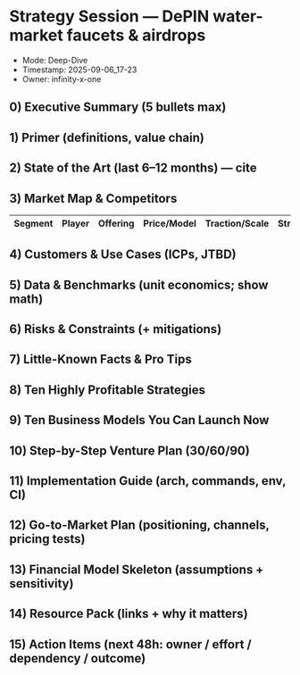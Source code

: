 # Strategy Session — DePIN water-market faucets & airdrops
- Mode: Deep-Dive
- Timestamp: 2025-09-06_17-23
- Owner: infinity-x-one

## 0) Executive Summary (5 bullets max)

## 1) Primer (definitions, value chain)

## 2) State of the Art (last 6–12 months) — cite

## 3) Market Map & Competitors
| Segment | Player | Offering | Price/Model | Traction/Scale | Strength | Weakness | Moat/Notes |
|---|---|---|---|---|---|---|---|

## 4) Customers & Use Cases (ICPs, JTBD)

## 5) Data & Benchmarks (unit economics; show math)

## 6) Risks & Constraints (+ mitigations)

## 7) Little-Known Facts & Pro Tips

## 8) Ten Highly Profitable Strategies

## 9) Ten Business Models You Can Launch Now

## 10) Step-by-Step Venture Plan (30/60/90)

## 11) Implementation Guide (arch, commands, env, CI)

## 12) Go-to-Market Plan (positioning, channels, pricing tests)

## 13) Financial Model Skeleton (assumptions + sensitivity)

## 14) Resource Pack (links + why it matters)

## 15) Action Items (next 48h: owner / effort / dependency / outcome)
